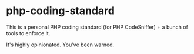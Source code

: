 # php-coding-standard

This is a personal PHP coding standard (for PHP CodeSniffer) + a bunch of tools to enforce it.

It's highly opinionated. You've been warned.

